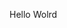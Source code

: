 Hello Wolrd






















































































































































































































































































































































































































































































































































































































































































































































































































































































































































































































































































































































































































































































































































































































































































































































































































































































































































































































































































































































































































































































